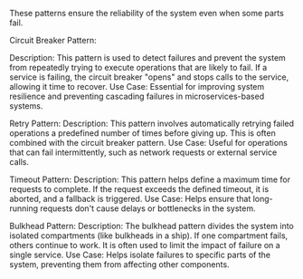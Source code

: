 These patterns ensure the reliability of the system even when some parts fail.

Circuit Breaker Pattern:

Description: This pattern is used to detect failures and prevent the system from repeatedly trying to execute operations
that are likely to fail. If a service is failing, the circuit breaker "opens" and stops calls to the service, allowing
it time to recover.
Use Case: Essential for improving system resilience and preventing cascading failures in microservices-based systems.

Retry Pattern:
Description: This pattern involves automatically retrying failed operations a predefined number of times before giving
up. This is often combined with the circuit breaker pattern.
Use Case: Useful for operations that can fail intermittently, such as network requests or external service calls.

Timeout Pattern:
Description: This pattern helps define a maximum time for requests to complete. If the request exceeds the defined
timeout, it is aborted, and a fallback is triggered.
Use Case: Helps ensure that long-running requests don't cause delays or bottlenecks in the system.

Bulkhead Pattern:
Description: The bulkhead pattern divides the system into isolated compartments (like bulkheads in a ship). If one
compartment fails, others continue to work. It is often used to limit the impact of failure on a single service.
Use Case: Helps isolate failures to specific parts of the system, preventing them from affecting other components.